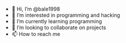 - 👋 Hi, I’m @bale1998
- 👀 I’m interested in programming and hacking
- 🌱 I’m currently learning programming
- 💞️ I’m looking to collaborate on projects
- 📫 How to reach me 

<!---
bale1998/bale1998 is a ✨ special ✨ repository because its `README.md` (this file) appears on your GitHub profile.
You can click the Preview link to take a look at your changes.
--->

